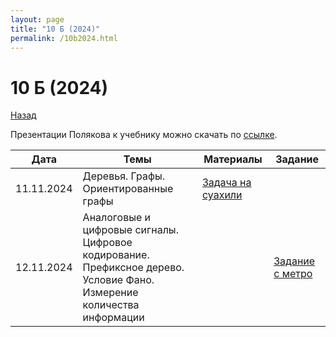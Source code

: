 ```yaml
---
layout: page
title: "10 Б (2024)"
permalink: /10b2024.html
---
```


# 10 Б (2024)

[Назад](https://pkholyavin.github.io)

Презентации Полякова к учебнику можно скачать по [ссылке](http://kpolyakov.spb.ru/school/basebook/slides.htm).

| Дата | Темы | Материалы | Задание |
|---|---|---|---|
|11.11.2024|Деревья. Графы. Ориентированные графы|[Задача на суахили](kibuzi.html)||
|12.11.2024|Аналоговые и цифровые сигналы.<br>   Цифровое кодирование. Префиксное дерево. Условие Фано.<br> Измерение количества информации||[Задание с метро](metro_task.html)|
